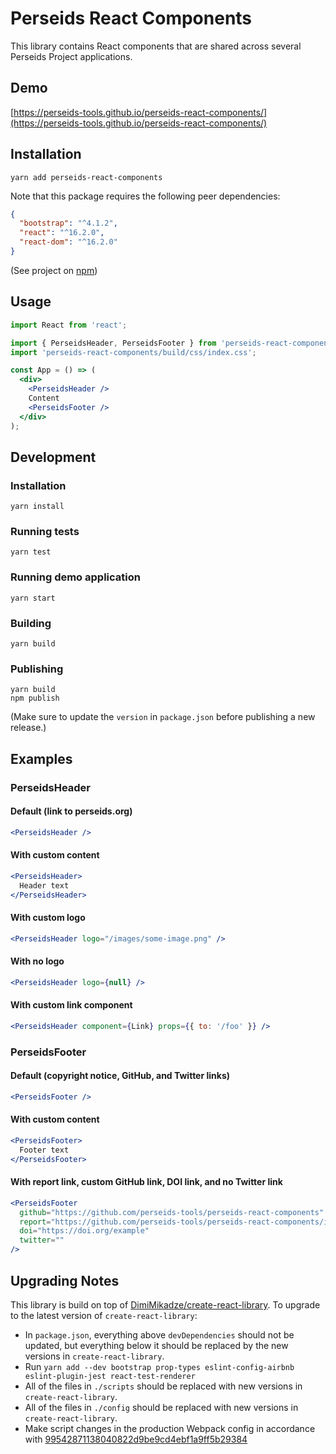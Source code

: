 # Perseids React Components

This library contains React components that are shared across several Perseids Project applications.

## Demo

[https://perseids-tools.github.io/perseids-react-components/](https://perseids-tools.github.io/perseids-react-components/)

## Installation

`yarn add perseids-react-components`

Note that this package requires the following peer dependencies:

```json
{
  "bootstrap": "^4.1.2",
  "react": "^16.2.0",
  "react-dom": "^16.2.0"
}
```

(See project on [npm](https://www.npmjs.com/package/perseids-react-components))

## Usage

```jsx
import React from 'react';

import { PerseidsHeader, PerseidsFooter } from 'perseids-react-components';
import 'perseids-react-components/build/css/index.css';

const App = () => (
  <div>
    <PerseidsHeader />
    Content
    <PerseidsFooter />
  </div>
);
```

## Development

### Installation

`yarn install`

### Running tests

`yarn test`

### Running demo application

`yarn start`

### Building

`yarn build`

### Publishing

```
yarn build
npm publish
```

(Make sure to update the `version` in `package.json` before publishing a new release.)

## Examples

### PerseidsHeader

#### Default (link to perseids.org)

```jsx
<PerseidsHeader />
```

#### With custom content

```jsx
<PerseidsHeader>
  Header text
</PerseidsHeader>
```

#### With custom logo

```jsx
<PerseidsHeader logo="/images/some-image.png" />
```

#### With no logo

```jsx
<PerseidsHeader logo={null} />
```

#### With custom link component

```jsx
<PerseidsHeader component={Link} props={{ to: '/foo' }} />
```

### PerseidsFooter

#### Default (copyright notice, GitHub, and Twitter links)

```jsx
<PerseidsFooter />
```

#### With custom content

```jsx
<PerseidsFooter>
  Footer text
</PerseidsFooter>
```

#### With report link, custom GitHub link, DOI link, and no Twitter link

```jsx
<PerseidsFooter
  github="https://github.com/perseids-tools/perseids-react-components"
  report="https://github.com/perseids-tools/perseids-react-components/issues"
  doi="https://doi.org/example"
  twitter=""
/>
```

## Upgrading Notes

This library is build on top of [DimiMikadze/create-react-library](https://github.com/DimiMikadze/create-react-library).
To upgrade to the latest version of `create-react-library`:

* In `package.json`, everything above `devDependencies` should not be updated,
  but everything below it should be replaced by the new versions in `create-react-library`.
* Run `yarn add --dev bootstrap prop-types eslint-config-airbnb eslint-plugin-jest react-test-renderer`
* All of the files in `./scripts` should be replaced with new versions in `create-react-library`.
* All of the files in `./config` should be replaced with new versions in `create-react-library`.
* Make script changes in the production Webpack config in accordance with [99542871138040822d9be9cd4ebf1a9ff5b29384](https://github.com/perseids-tools/perseids-react-components/commit/99542871138040822d9be9cd4ebf1a9ff5b29384)
